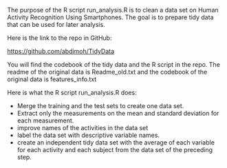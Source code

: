 
The purpose of the R script run_analysis.R  is to clean a data set on Human Activity Recognition Using Smartphones.
The goal is to prepare tidy data that can be used for later analysis.

Here is the link to the repo in GitHub: 

https://github.com/abdimoh/TidyData

You will find the codebook of the tidy data and the R script in the repo. The readme of the original data is Readme_old.txt and the codebook of the original data 
is features_info.txt
  

Here is what the  R script  run_analysis.R does:
 
* Merge the training and the test sets to create one data set.
* Extract only the measurements on the mean and standard deviation for each measurement. 
* improve names of the activities in the data set
* label the data set with descriptive variable names. 
* create an independent tidy data set with the average of each variable for each activity and each subject from the data set of the preceding step.



 

